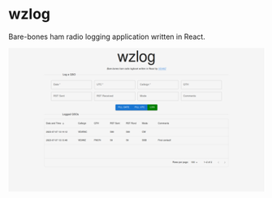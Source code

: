 # wzlog

Bare-bones ham radio logging application written in React.

![Screenshot from 2023-07-06](screenshots/wzlog_2023-07-07.png)